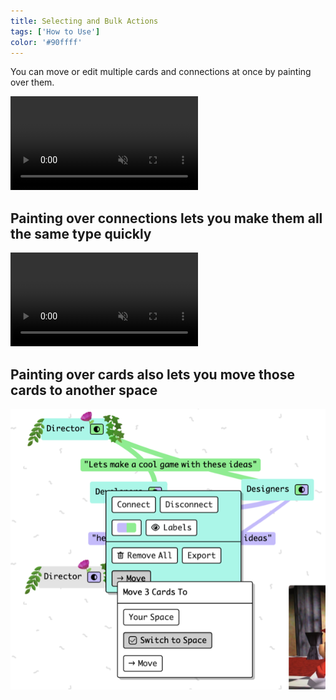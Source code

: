 ```yaml
---
title: Selecting and Bulk Actions
tags: ['How to Use']
color: '#90ffff'
---
```


You can move or edit multiple cards and connections at once by painting over them.

<video autoplay loop muted playsinline>
  <source src="/assets/posts/paint-move-cards.mp4">
</video>

## Painting over connections lets you make them all the same type quickly

<video autoplay loop muted playsinline class="wide">
  <source src="https://kinopio-updates.s3.us-east-1.amazonaws.com/paint-select-connections.mp4
">
</video>

## Painting over cards also lets you move those cards to another space

![move-cards](/assets/posts/move-cards.png)

